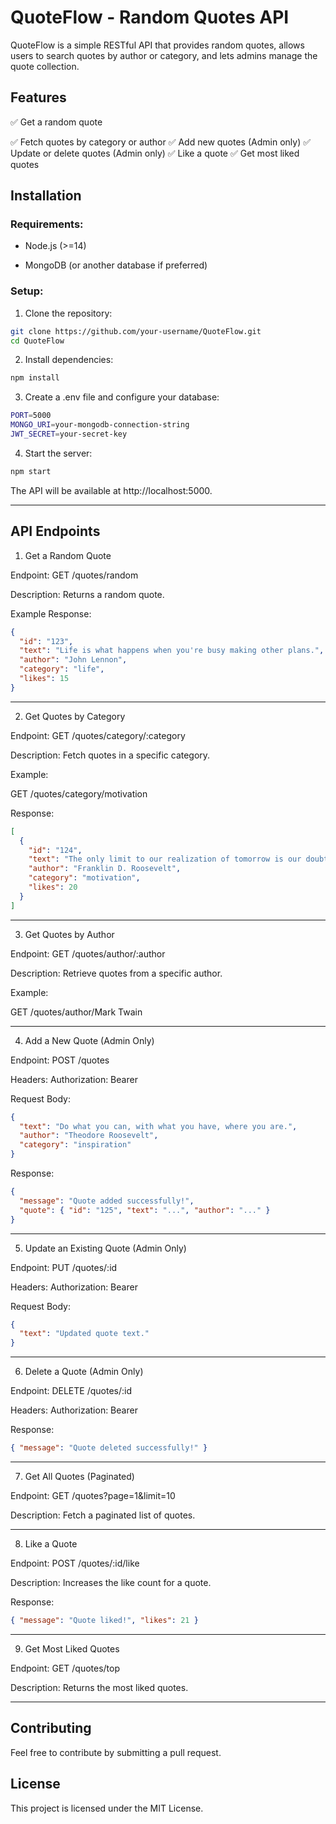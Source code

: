 # QuoteFlow - Random Quotes API

QuoteFlow is a simple RESTful API that provides random quotes, allows users to search quotes by author or category, and lets admins manage the quote collection.

## Features

✅ Get a random quote

✅ Fetch quotes by category or author
✅ Add new quotes (Admin only)
✅ Update or delete quotes (Admin only)
✅ Like a quote
✅ Get most liked quotes

## Installation

### Requirements:

- Node.js (>=14)

- MongoDB (or another database if preferred)


### Setup:

1. Clone the repository:
```sh
git clone https://github.com/your-username/QuoteFlow.git
cd QuoteFlow
```


2. Install dependencies:
```sh
npm install
```

3. Create a .env file and configure your database:
```sh
PORT=5000
MONGO_URI=your-mongodb-connection-string
JWT_SECRET=your-secret-key
```

4. Start the server:
```sh
npm start
```
The API will be available at http://localhost:5000.




---

## API Endpoints

1. Get a Random Quote

Endpoint: GET /quotes/random

Description: Returns a random quote.

Example Response:
```json
{
  "id": "123",
  "text": "Life is what happens when you're busy making other plans.",
  "author": "John Lennon",
  "category": "life",
  "likes": 15
}
```



---

2. Get Quotes by Category

Endpoint: GET /quotes/category/:category

Description: Fetch quotes in a specific category.

Example:

GET /quotes/category/motivation

Response:
```json
[
  {
    "id": "124",
    "text": "The only limit to our realization of tomorrow is our doubts of today.",
    "author": "Franklin D. Roosevelt",
    "category": "motivation",
    "likes": 20
  }
]
```


---

3. Get Quotes by Author

Endpoint: GET /quotes/author/:author

Description: Retrieve quotes from a specific author.

Example:

GET /quotes/author/Mark Twain



---

4. Add a New Quote (Admin Only)

Endpoint: POST /quotes

Headers: Authorization: Bearer <token>

Request Body:
```json
{
  "text": "Do what you can, with what you have, where you are.",
  "author": "Theodore Roosevelt",
  "category": "inspiration"
}
```
Response:
```json
{
  "message": "Quote added successfully!",
  "quote": { "id": "125", "text": "...", "author": "..." }
}
```


---

5. Update an Existing Quote (Admin Only)

Endpoint: PUT /quotes/:id

Headers: Authorization: Bearer <token>

Request Body:
```json
{
  "text": "Updated quote text."
}
```


---

6. Delete a Quote (Admin Only)

Endpoint: DELETE /quotes/:id

Headers: Authorization: Bearer <token>

Response:
```json
{ "message": "Quote deleted successfully!" }
```


---

7. Get All Quotes (Paginated)

Endpoint: GET /quotes?page=1&limit=10

Description: Fetch a paginated list of quotes.



---

8. Like a Quote

Endpoint: POST /quotes/:id/like

Description: Increases the like count for a quote.

Response:
```json
{ "message": "Quote liked!", "likes": 21 }
```


---

9. Get Most Liked Quotes

Endpoint: GET /quotes/top

Description: Returns the most liked quotes.



---

## Contributing

Feel free to contribute by submitting a pull request.

## License

This project is licensed under the MIT License.
